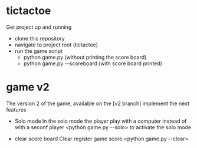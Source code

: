# tictactoe

Get project up and running

- clone this repository
- navigate to project root (tictactoe)
- run the game script
  - python game.py (without printing the score board)
  - python game.py --scoreboard (with score board printed)

# game v2

The version 2 of the game, available on the [v2 branch] implement the next features

- Solo mode
  In the solo mode the player play with a computer instead of with a seconf player
  <python game.py --solo> to activate the solo mode

- clear score board
  Clear register game score
  <python game.py --clear>
